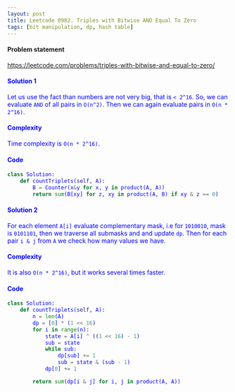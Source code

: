 ```yaml
---
layout: post
title: Leetcode 0982. Triples with Bitwise AND Equal To Zero
tags: [bit manipulation, dp, hash table]
---
```


#### Problem statement

<a href="https://leetcode.com/problems/triples-with-bitwise-and-equal-to-zero/"> <font color = blue>https://leetcode.com/problems/triples-with-bitwise-and-equal-to-zero/

#### Solution 1
Let us use the fact than numbers are not very big, that is `< 2^16`. So, we can evaluate `AND` of all pairs in `O(n^2)`. Then we can again evaluate pairs in `O(n * 2^16)`.

#### Complexity
Time complexity is `O(n * 2^16)`.

#### Code
```python
class Solution:
    def countTriplets(self, A):
        B = Counter(x&y for x, y in product(A, A))
        return sum(B[xy] for z, xy in product(A, B) if xy & z == 0)
```


#### Solution 2
For each element `A[i]` evaluate complementary mask, i.e for `1010010`, mask is `0101101`, then we traverse all submasks and and update `dp`. Then for each pair `i & j` from `A` we check how many values we have.

#### Complexity
It is also `O(n * 2^16)`, but it works several times faster.

#### Code
```python
class Solution:
    def countTriplets(self, A):
        n = len(A)
        dp = [0] * (1 << 16)
        for i in range(n):
            state = A[i] ^ ((1 << 16) - 1)
            sub = state
            while sub:
                dp[sub] += 1
                sub = state & (sub - 1)
            dp[0] += 1

        return sum(dp[i & j] for i, j in product(A, A))
```
